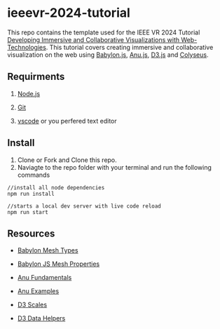 # ieeevr-2024-tutorial

This repo contains the template used for the IEEE VR 2024 Tutorial [Developing Immersive and Collaborative Visualizations with Web-Technologies](https://ieeevr.org/2024/program/tutorials/#T4). This tutorial covers creating immersive and collaborative visualization on the web using [Babylon.js](https://www.babylonjs.com/), [Anu.js](https://jpmorganchase.github.io/anu), [D3.js](https://d3js.org/) and [Colyseus](https://colyseus.io/).

## Requirments 

1. [Node.js](https://nodejs.org/en)

2. [Git](https://git-scm.com/)

3. [vscode](https://code.visualstudio.com/) or you perfered text editor

## Install

1. Clone or Fork and Clone this repo.
2. Naviagte to the repo folder with your terminal and run the following commands

```
//install all node dependencies
npm run install 

//starts a local dev server with live code reload
npm run start
```

## Resources 

- [Babylon Mesh Types](https://doc.babylonjs.com/features/featuresDeepDive/mesh/creation)

- [Babylon JS Mesh Properties](https://doc.babylonjs.com/typedoc/classes/BABYLON.Mesh)

- [Anu Fundamentals](https://jpmorganchase.github.io/anu/guide/first_steps.html)

- [Anu Examples](https://jpmorganchase.github.io/anu/examples/)

- [D3 Scales](https://d3js.org/d3-scale)

- [D3 Data Helpers](https://d3js.org/d3-array)



